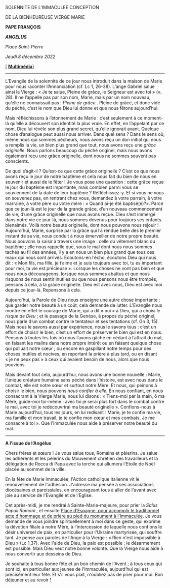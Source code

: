 SOLENNITE DE L'IMMACULEE CONCEPTION

DE LA BIENHEUREUSE VIERGE MARIE

**PAPE FRANÇOIS**

***ANGELUS***

*Place Saint-Pierre*

*Jeudi 8 décembre 2022*

[ **[Multimédia](http://w2.vatican.va/content/francesco/fr/events/event.dir.html/content/vaticanevents/fr/2022/12/8/angelus.html)**]

_____________________________

L’Evangile de la solennité de ce jour nous introduit dans la maison de Marie pour nous raconter l’Annonciation (cf. Lc 1, 26-38). L’ange Gabriel salue ainsi la Vierge : « Je te salue, Pleine de grâce, le Seigneur est avec toi » (v. 28). Il ne l’appelle pas par son nom, Marie, mais par un nom nouveau, qu’elle ne connaissait pas : *Pleine de grâce* . Pleine de grâce, et donc vide du péché, c’est le nom que Dieu lui donne et que nous fêtons aujourd’hui.

Mais réfléchissons à l’étonnement de Marie : c’est seulement à ce moment-là qu’elle a découvert son identité la plus vraie. En effet, en l’appelant par ce nom, Dieu lui révèle son plus grand secret, qu’elle ignorait avant. Quelque chose d’analogue peut aussi nous arriver. Dans quel sens ? Dans le sens où, même nous qui sommes pécheurs, nous avons reçu un don initial qui nous a remplis la vie, un bien plus grand que tout, nous avons reçu une *grâce originelle*. Nous parlons beaucoup du péché originel, mais nous avons également reçu une grâce originelle, dont nous ne sommes souvent pas conscients.

De quoi s’agit-il ? Qu’est-ce que cette grâce originelle ? C’est ce que nous avons reçu le jour de notre baptême et cela nous fait du bien de nous en souvenir et aussi de le fêter ! Je vous pose une question : cette grâce reçue le jour du baptême est importante, mais combien parmi vous se souviennent de la date de leur baptême ? Réfléchissez-y. Et si vous ne vous en souvenez pas, en rentrant chez vous, demandez à votre parrain, à votre marraine, à votre père ou votre mère : « Quand ai-je été baptisé(e)?». Parce que ce jour-là est le jour de la grande grâce, d’un nouveau commencement de vie, d’une grâce originelle que nous avons reçue. Dieu s’est immergé dans notre vie ce jour-là, nous sommes devenus pour toujours ses enfants bienaimés. Voilà notre beauté originelle, dont nous pouvons nous réjouir ! Aujourd’hui, Marie, surprise par la grâce qui l’a rendue belle dès le premier instant de sa vie, nous conduit à nous émerveiller de notre propre beauté. Nous pouvons la saisir à travers une image : celle du vêtement blanc du baptême ; elle nous rappelle que, sous le mal dont nous nous sommes tachés au fil des années, il y a en nous un bien plus grand que tous ces maux qui nous sont arrivés. Ecoutons-en l’écho, écoutons Dieu qui nous dit : « Mon fils, ma fille, je t’aime et je suis toujours avec toi, tu es important pour moi, ta vie est précieuse ». Lorsque les choses ne vont pas bien et que nous nous décourageons, lorsque nous sommes abattus et que nous risquons de nous sentir inutiles ou que nous pensons nous être trompés, pensons à cela, à la grâce originelle. Dieu est avec nous, Dieu est avec moi depuis ce jour-là. Repensons à cela.

Aujourd’hui, la Parole de Dieu nous enseigne une autre chose importante : que garder notre beauté à un coût, cela demande de lutter. L’Evangile nous montre en effet le courage de Marie, qui a dit « oui » à Dieu, qui a choisi *le risque de Dieu* ; et le passage de la Genèse, à propos du péché originel, nous parle d’un combat contre le tentateur et ses tentations (cf. Gn 3, 15). Mais nous le savons aussi par expérience, nous le savons tous : c’est un effort de choisir le bien, c’est un effort de préserver le bien qui est en nous. Pensons à toutes les fois où nous l’avons gâché en cédant à l’attrait du mal, en faisant les malins dans notre propre intérêt ou en faisant quelque chose qui polluait notre cœur ; ou encore en gaspillant notre temps pour des choses inutiles et nocives, en reportant la prière à plus tard, ou en disant « je ne peux pas » à ceux qui avaient besoin de nous, alors que nous pouvions.

Mais devant tout cela, aujourd’hui, nous avons une bonne nouvelle : Marie, l’unique créature humaine sans péché dans l’histoire, est avec nous dans le combat, elle est notre sœur et surtout notre Mère. Et nous, qui peinons à choisir le bien, nous pouvons *nous confier à elle.* En nous confiant, en nous consacrant à la Vierge Marie, nous lui disons : « Tiens-moi par la main, ô ma Mère, guide-moi toi-même : avec toi je serai plus fort dans le combat contre le mal, avec toi je redécouvrirai ma beauté originelle ». Confions-nous à Marie aujourd’hui, tous les jours, en lui redisant : Marie, je te confie ma vie, ma famille et mon travail, je te confie mon cœur et mes combats. Je me consacre à toi ». Que l’Immaculée nous aide à préserver notre beauté du mal.

___________________________________________________________

**A l’issue de l’Angélus**

Chers frères et sœurs ! Je vous salue tous, Romains et pèlerins. Je salue les adhérents et les pèlerins du Mouvement chrétien des travailleurs et la délégation de Rocca di Papa avec la torche qui allumera l'Etoile de Noël placée au sommet de la ville.

En la fête de Marie Immaculée, l'Action catholique italienne vit le renouvellement de l'adhésion. J'adresse ma pensée à ses associations diocésaines et paroissiales, en encourageant tous à aller de l'avant avec joie au service de l'Evangile et de l'Eglise.

Cet après-midi, je me rendrai à Sainte-Marie-majeure, pour prier la *Salus Populi Romani* , et ensuite [Place d’Espagne, pour accomplir le traditionnel acte d'hommage et de prière au pied du monument à l'Immaculée](https://www.vatican.va/content/francesco/fr/events/event.dir.html/content/vaticanevents/fr/2022/12/8/immacolata.html). Je vous demande de vous joindre spirituellement à moi dans ce geste, qui exprime la dévotion filiale à notre Mère, à l'intercession de laquelle nous confions le désir universel de paix, en particulier pour l'Ukraine martyrisée, qui souffre tant. Je pense aux paroles de l'Ange à la Vierge : « Rien n'est impossible à Dieu » (Lc 1,37). Avec l'aide de Dieu, la paix est possible ; le désarmement est possible. Mais Dieu veut notre bonne volonté. Que la Vierge nous aide à nous convertir aux desseins de Dieu.

Je souhaite à tous bonne fête et un bon chemin de l'Avent ; à tous ceux qui sont ici, en particulier aux jeunes de l'Immaculée, aujourd’hui qui est précisément leur fête. Et s'il vous plaît, n'oubliez pas de prier pour moi. Bon déjeuner et au revoir !